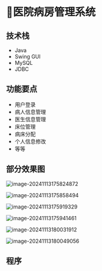 # 🏥医院病房管理系统

<SlideProtected>

<MyGlobalComponent />

## 技术栈
- Java
- Swing GUI
- MySQL
- JDBC

## 功能要点
- 用户登录
- 病人信息管理
- 医生信息管理
- 床位管理
- 病床分配
- 个人信息修改
- 等等

## 部分效果图

![image-20241113175824872](http://cdn.qiniu.liyansheng.top/img/image-20241113175824872.png)

![image-20241113175858494](http://cdn.qiniu.liyansheng.top/img/image-20241113175858494.png)

![image-20241113175919329](http://cdn.qiniu.liyansheng.top/img/image-20241113175919329.png)

![image-20241113175941461](http://cdn.qiniu.liyansheng.top/img/image-20241113175941461.png)

![image-20241113180031912](http://cdn.qiniu.liyansheng.top/img/image-20241113180031912.png)

![image-20241113180049056](http://cdn.qiniu.liyansheng.top/img/image-20241113180049056.png)

<!-- <FloatingImage src="http://cdn.qiniu.liyansheng.top/img/image-20241113182919011.png" alt="扫码获取" /> -->

## 程序

<PaymentButton :productId="117" />

</SlideProtected>
